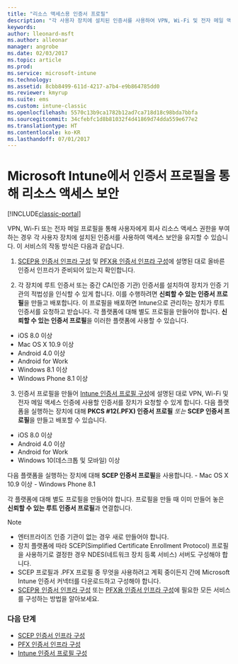 ```yaml
---
title: "리소스 액세스용 인증서 프로필"
description: "각 사용자 장치에 설치된 인증서를 사용하여 VPN, Wi-Fi 및 전자 메일 액세스를 보호합니다."
keywords: 
author: lleonard-msft
ms.author: alleonar
manager: angrobe
ms.date: 02/03/2017
ms.topic: article
ms.prod: 
ms.service: microsoft-intune
ms.technology: 
ms.assetid: 8cbb8499-611d-4217-a7b4-e9b864785dd0
ms.reviewer: kmyrup
ms.suite: ems
ms.custom: intune-classic
ms.openlocfilehash: 5570c13b9ca1782b12ad7ca718d18c98bda7bbfa
ms.sourcegitcommit: 34cfebfc1d8b81032f4d41869d74dda559e677e2
ms.translationtype: HT
ms.contentlocale: ko-KR
ms.lasthandoff: 07/01/2017
---
```

# <a name="secure-resource-access-with-certificate-profiles-in-microsoft-intune"></a>Microsoft Intune에서 인증서 프로필을 통해 리소스 액세스 보안

[!INCLUDE[classic-portal](../includes/classic-portal.md)]

VPN, Wi-Fi 또는 전자 메일 프로필을 통해 사용자에게 회사 리소스 액세스 권한을 부여하는 경우 각 사용자 장치에 설치된 인증서를 사용하여 액세스 보안을 유지할 수 있습니다. 이 서비스의 작동 방식은 다음과 같습니다.

1. [SCEP용 인증서 인프라 구성](configure-certificate-infrastructure-for-scep.md) 및 [PFX용 인증서 인프라 구성](configure-certificate-infrastructure-for-pfx.md)에 설명된 대로 올바른 인증서 인프라가 준비되어 있는지 확인합니다.

2. 각 장치에 루트 인증서 또는 중간 CA(인증 기관) 인증서를 설치하여 장치가 인증 기관의 적법성을 인식할 수 있게 합니다. 이를 수행하려면 **신뢰할 수 있는 인증서 프로필**을 만들고 배포합니다. 이 프로필을 배포하면 Intune으로 관리하는 장치가 루트 인증서를 요청하고 받습니다. 각 플랫폼에 대해 별도 프로필을 만들어야 합니다. **신뢰할 수 있는 인증서 프로필**을 이러한 플랫폼에 사용할 수 있습니다.
 -  iOS 8.0 이상
 -  Mac OS X 10.9 이상
 -  Android 4.0 이상
 -  Android for Work
 -  Windows 8.1 이상
 -  Windows Phone 8.1 이상

3. 인증서 프로필을 만들어 [Intune 인증서 프로필 구성](configure-intune-certificate-profiles.md)에 설명된 대로 VPN, Wi-Fi 및 전자 메일 액세스 인증에 사용할 인증서를 장치가 요청할 수 있게 합니다. 다음 플랫폼을 실행하는 장치에 대해 **PKCS #12(.PFX) 인증서 프로필** *또는* **SCEP 인증서 프로필**을 만들고 배포할 수 있습니다.

  -  iOS 8.0 이상
  -  Android 4.0 이상
  -  Android for Work
  -  Windows 10(데스크톱 및 모바일) 이상

  다음 플랫폼을 실행하는 장치에 대해 **SCEP 인증서 프로필**을 사용합니다.
    -   Mac OS X 10.9 이상
    -   Windows Phone 8.1

각 플랫폼에 대해 별도 프로필을 만들어야 합니다. 프로필을 만들 때 이미 만들어 놓은 **신뢰할 수 있는 루트 인증서 프로필**과 연결합니다.

> [!NOTE]           
> - 엔터프라이즈 인증 기관이 없는 경우 새로 만들어야 합니다.
>- 장치 플랫폼에 따라 SCEP(Simplified Certificate Enrollment Protocol) 프로필을 사용하기로 결정한 경우 NDES(네트워크 장치 등록 서비스) 서버도 구성해야 합니다.
>-  SCEP 프로필과 .PFX 프로필 중 무엇을 사용하려고 계획 중이든지 간에 Microsoft Intune 인증서 커넥터를 다운로드하고 구성해야 합니다.
>-  [SCEP용 인증서 인프라 구성](configure-certificate-infrastructure-for-scep.md) 또는 [PFX용 인증서 인프라 구성](configure-certificate-infrastructure-for-pfx.md)에 필요한 모든 서비스를 구성하는 방법을 알아보세요.

### <a name="next-steps"></a>다음 단계
- [SCEP 인증서 인프라 구성](configure-certificate-infrastructure-for-scep.md)
- [PFX 인증서 인프라 구성](configure-certificate-infrastructure-for-pfx.md)
- [Intune 인증서 프로필 구성](configure-intune-certificate-profiles.md)
